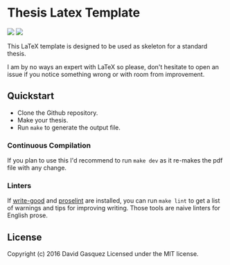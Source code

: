 # Thesis Latex Template

[![](https://img.shields.io/badge/subject-LaTex-orange.svg)](http://www.latex-project.org/)
[![](https://img.shields.io/badge/license-MIT-blue.svg)](http://opensource.org/licenses/MIT)

This LaTeX template is designed to be used as skeleton for a standard thesis.

I am by no ways an expert with LaTeX so please, don't hesitate to open an issue
if you notice something wrong or with room from improvement.


## Quickstart
- Clone the Github repository.
- Make your thesis.
- Run `make` to generate the output file.

### Continuous Compilation
If you plan to use this I'd recommend to run `make dev` as it re-makes the
pdf file with any change.

### Linters
If [write-good] and [proselint] are installed, you can run `make lint` to get a
list of warnings and tips for improving writing. Those tools are naive linters
for English prose.

[write-good]: https://github.com/btford/write-good
[proselint]: https://github.com/amperser/proselint


## License
Copyright (c) 2016 David Gasquez Licensed under the MIT license.
